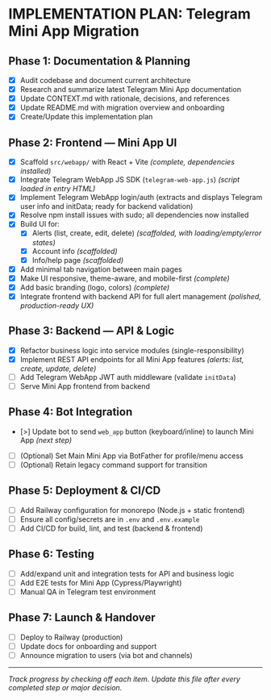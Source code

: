 # IMPLEMENTATION PLAN: Telegram Mini App Migration

## Phase 1: Documentation & Planning
- [x] Audit codebase and document current architecture
- [x] Research and summarize latest Telegram Mini App documentation
- [x] Update CONTEXT.md with rationale, decisions, and references
- [x] Update README.md with migration overview and onboarding
- [x] Create/Update this implementation plan

## Phase 2: Frontend — Mini App UI
- [x] Scaffold `src/webapp/` with React + Vite *(complete, dependencies installed)*
- [x] Integrate Telegram WebApp JS SDK (`telegram-web-app.js`) *(script loaded in entry HTML)*
- [x] Implement Telegram WebApp login/auth (extracts and displays Telegram user info and initData; ready for backend validation)
- [x] Resolve npm install issues with sudo; all dependencies now installed
- [x] Build UI for:
  - [x] Alerts (list, create, edit, delete) *(scaffolded, with loading/empty/error states)*
  - [x] Account info *(scaffolded)*
  - [x] Info/help page *(scaffolded)*
- [x] Add minimal tab navigation between main pages
- [x] Make UI responsive, theme-aware, and mobile-first *(complete)*
- [x] Add basic branding (logo, colors) *(complete)*
- [x] Integrate frontend with backend API for full alert management *(polished, production-ready UX)*

## Phase 3: Backend — API & Logic
- [x] Refactor business logic into service modules (single-responsibility)
- [x] Implement REST API endpoints for all Mini App features *(alerts: list, create, update, delete)*
- [ ] Add Telegram WebApp JWT auth middleware (validate `initData`)
- [ ] Serve Mini App frontend from backend

## Phase 4: Bot Integration
- [>] Update bot to send `web_app` button (keyboard/inline) to launch Mini App *(next step)*
- [ ] (Optional) Set Main Mini App via BotFather for profile/menu access
- [ ] (Optional) Retain legacy command support for transition

## Phase 5: Deployment & CI/CD
- [ ] Add Railway configuration for monorepo (Node.js + static frontend)
- [ ] Ensure all config/secrets are in `.env` and `.env.example`
- [ ] Add CI/CD for build, lint, and test (backend & frontend)

## Phase 6: Testing
- [ ] Add/expand unit and integration tests for API and business logic
- [ ] Add E2E tests for Mini App (Cypress/Playwright)
- [ ] Manual QA in Telegram test environment

## Phase 7: Launch & Handover
- [ ] Deploy to Railway (production)
- [ ] Update docs for onboarding and support
- [ ] Announce migration to users (via bot and channels)

---

_Track progress by checking off each item. Update this file after every completed step or major decision._
